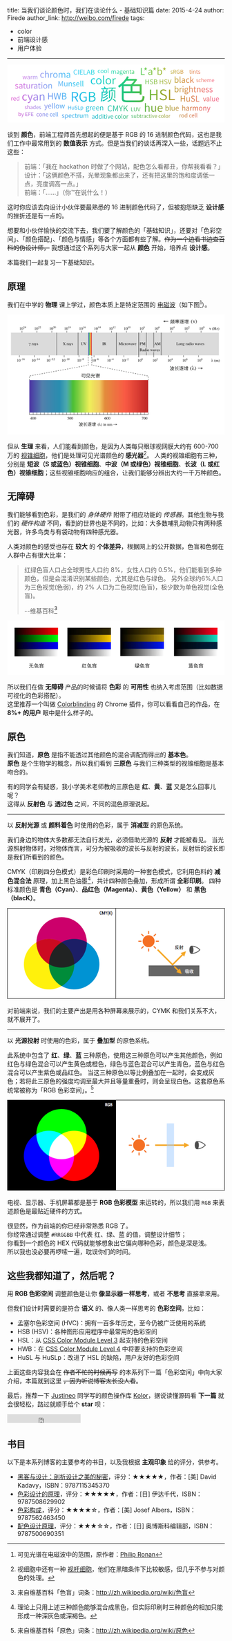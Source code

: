 title: 当我们谈论颜色时，我们在谈论什么 - 基础知识篇
date: 2015-4-24
author: Firede
author_link: http://weibo.com/firede
tags:
- color
- 前端设计感
- 用户体验
---

![](/blog/what-we-talk-about-when-we-talk-about-color-basic/cover.png)

谈到 **颜色**，前端工程师首先想起的便是基于 RGB 的 16 进制颜色代码，这也是我们工作中最常用到的 **数值表示** 方式。但是当我们的谈话再深入一些，话题远不止这些：

> 前端：「我在 hackathon 时做了个网站，配色怎么看都丑，你帮我看看？」  
> 设计：「这俩颜色不搭，光晕现象都出来了，还有把这里的饱和度调低一点，亮度调高一点。」  
> 前端：「……」（你™在说什么！）

这时你应该去向设计小伙伴要最熟悉的 16 进制颜色代码了，但被抱怨缺乏 **设计感** 的挫折还是有一点的。

想要和小伙伴愉快的交流下去，我们要了解颜色的「基础知识」，还要对「色彩空间」、「颜色搭配」、「颜色与情感」等各个方面都有些了解。~~作为一个边看书边查百科的伪设计师，~~ 我想通过这个系列与大家一起从 **颜色** 开始，培养点 **设计感**。

本篇我们一起复习一下基础知识。

<!-- more -->

## 原理

我们在中学的 **物理** 课上学过，颜色本质上是特定范围的 [电磁波](http://zh.wikipedia.org/wiki/电磁波)（如下图[^spectrum]）。

[^spectrum]: 可见光谱在电磁波中的范围，原作者：[Philip Ronan](http://en.wikipedia.org/wiki/File:EM_spectrum.svg)

![我们看到的色彩，是电磁波谱的一小部分](/blog/what-we-talk-about-when-we-talk-about-color-basic/spectrum.png)

但从 **生理** 来看，人们能看到颜色，是因为人类每只眼球视网膜大约有 600-700 万的 [视锥细胞](http://en.wikipedia.org/wiki/Cone_cell)，他们是处理可见光谱颜色的 **感光器**[^rod-cell]。
人类的视锥细胞有三种，分别是 **短波（S 或蓝色）视锥细胞**、**中波（M 或绿色）视锥细胞**、**长波（L 或红色）视锥细胞**；这些视锥细胞响应的组合，让我们能够分辨出大约一千万种颜色。

[^rod-cell]: 视细胞中还有一种 [视杆细胞](http://en.wikipedia.org/wiki/Rod_cell)，他们在黑暗条件下比较敏感，但几乎不参与对颜色的处理。

## 无障碍

我们能够看到色彩，是我们的 _身体硬件_ 附带了相应功能的 _传感器_。其他生物与我们的 _硬件构造_ 不同，看到的世界也是不同的，比如：大多数哺乳动物只有两种感光器，许多鸟类与有袋动物有四种感光器。

人类对颜色的感受也存在 **较大** 的 **个体差异**，根据网上的公开数据，色盲和色弱在人群中占有很大比率：

> 红绿色盲人口占全球男性人口约 8%，女性人口约 0.5%，他们能看到多种颜色，但是会混淆识别某些颜色，尤其是红色与绿色。
> 另外全球约6%人口为三色视觉(色弱)，约 2% 人口为二色视觉(色盲)，极少数为单色视觉(全色盲)。
>
> --维基百科[^colorblind]

[^colorblind]: 来自维基百科「色盲」词条：<http://zh.wikipedia.org/wiki/色盲>

![红、绿、蓝、黑 在人们眼中的样子](/blog/what-we-talk-about-when-we-talk-about-color-basic/colorblind.png)

所以我们在做 **无障碍** 产品的时候请将 **色彩** 的 **可用性** 也纳入考虑范围（比如数据可视化的色彩搭配）。  
这里推荐一个叫做 [Colorblinding](https://chrome.google.com/webstore/detail/colorblinding/dgbgleaofjainknadoffbjkclicbbgaa) 的 Chrome 插件，你可以看看自己的作品，在 **8%+ 的用户** 眼中是什么样子的。

## 原色

我们知道，**原色** 是指不能透过其他颜色的混合调配而得出的 **基本色**。  
**原色** 是个生物学的概念，所以我们看到 **三原色** 与我们三种类型的视锥细胞是基本吻合的。  

有的同学会有疑惑，我小学美术老师教的三原色是 **红**、**黄**、**蓝** 又是怎么回事儿呢？  
这得从 **反射色** 与 **透过色** 之间，不同的混色原理说起。

---

以 **反射光源** 或 **颜料着色** 时使用的色彩，属于 **消减型** 的原色系统。

我们身边的物体大多数都无法自行发光，必须借助光源的 **反射** 才能被看见。
当光源照射物体时，对物体而言，可分为被吸收的波长与反射的波长，反射后的波长即是我们所看到的颜色。

CMYK（印刷四分色模式）是彩色印刷时采用的一种套色模式，它利用色料的 **减色混合法** 原理，加上黑色油墨[^cmyk-black]，共计四种颜色叠加，形成所谓 **全彩印刷**。
四种标准颜色是 **青色（Cyan）**、**品红色（Magenta）**、**黄色（Yellow）** 和 **黑色（blacK）**。

[^cmyk-black]: 理论上只用上述三种颜色能够混合成黑色，但实际印刷时三种颜色的相加只能形成一种深灰色或深褐色。

![消减型原色系统](/blog/what-we-talk-about-when-we-talk-about-color-basic/subtractive-primaries.png)

对前端来说，我们的主要产出是用各种屏幕来展示的，CYMK 和我们关系不大，就不展开了。

---

以 **光源投射** 时使用的色彩，属于 **叠加型** 的原色系统。

此系统中包含了 **红**、**绿**、**蓝** 三种原色，使用这三种原色可以产生其他颜色，例如红色与绿色混合可以产生黄色或橙色，绿色与蓝色混合可以产生青色，蓝色与红色混合可以产生紫色或品红色。
当这三种原色以等比例叠加在一起时，会变成灰色；若将此三原色的强度均调至最大并且等量重叠时，则会呈现白色。这套原色系统常被称为「RGB 色彩空间」。[^primary-color]

[^primary-color]: 来自维基百科「原色」词条：<http://zh.wikipedia.org/wiki/原色>

![叠加型原色系统](/blog/what-we-talk-about-when-we-talk-about-color-basic/additive-primaries.png)

电视、显示器、手机屏幕都是基于 **RGB 色彩模型** 来运转的，所以我们用 `RGB` 来表述颜色是最贴近硬件的方式。

很显然，作为前端的你已经非常熟悉 RGB 了。  
你经常通过调整 `#RRGGBB` 中代表 红、绿、蓝 的值，调整设计细节；  
你看到一个颜色的 HEX 代码就能够想象出它偏向哪种色彩，颜色是深是浅。  
所以我也没必要再啰嗦一遍，耽误你们的时间。

## 这些我都知道了，然后呢？

用 **RGB 色彩空间** 调整颜色是让你 **像显示器一样思考**，或者 **不思考** 直接拿来用。

但我们设计时需要的是符合 **语义** 的、像人类一样思考的 **色彩空间**，比如：

* 孟塞尔色彩空间 (HVC)：拥有一百多年历史，至今仍被广泛使用的系统
* HSB (HSV)：各种图形应用程序中最常用的色彩空间
* HSL：从 [CSS Color Module Level 3](http://www.w3.org/TR/css3-color/#hsl-color) 起支持的色彩空间
* HWB：在 [CSS Color Module Level 4](http://dev.w3.org/csswg/css-color/#the-hwb-notation) 中将要支持的色彩空间
* HuSL 与 HuSLp：改进了 HSL 的缺陷，用户友好的色彩空间

上面这些内容我会在 ~~作者不忙的时候再写~~ 的本系列下一篇「色彩空间」中向大家介绍，本篇就到这里 ~~，因为听说博客太长没人看~~。

最后，推荐一下 [Justineo](http://weibo.com/justineo) 同学写的颜色操作库 [Kolor](http://justineo.github.io/kolor/)，据说读懂源码看 **下一篇** 就会很轻松，路过就顺手给个 **star** 呗：

<iframe src="https://ghbtns.com/github-btn.html?user=Justineo&repo=kolor&type=star&count=true" frameborder="0" scrolling="0" width="170px" height="20px"></iframe>

## 书目

以下是本系列博客的主要参考的书目，以及我根据 **主观印象** 给的评分，供参考。

* [黑客与设计：剖析设计之美的秘密](http://dwz.cn/hacker-design)，评分：★★★★★，作者：[美] David Kadavy，ISBN：9787115345370
* [色彩设计的原理](http://dwz.cn/color-design)，评分：★★★★★，作者：[日] 伊达千代，ISBN：9787508629902
* [色彩构成](http://dwz.cn/interaction-of-color)，评分：★★★★☆，作者：[美] Josef Albers，ISBN：9787562463450
* [配色设计原理](http://dwz.cn/color-schemes)，评分：★★★☆☆，作者：[日] 奥博斯科编辑部，ISBN：9787500690351
